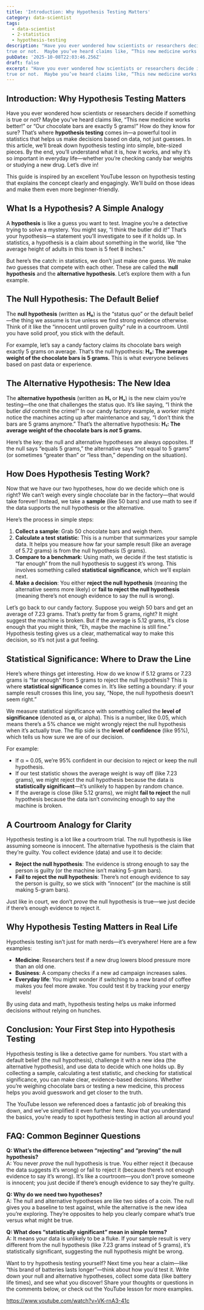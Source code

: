 ```yaml
---
title: 'Introduction: Why Hypothesis Testing Matters'
category: data-scientist
tags:
  - data-scientist
  - 2-statistics
  - hypothesis-testing
description: "Have you ever wondered how scientists or researchers decide if something is
true or not.  Maybe you’ve heard claims like, “This new medicine works bet..."
pubDate: '2025-10-08T22:03:46.256Z'
draft: false
excerpt: "Have you ever wondered how scientists or researchers decide if something is
true or not.  Maybe you’ve heard claims like, “This new medicine works bet..."
---
```



## Introduction: Why Hypothesis Testing Matters

Have you ever wondered how scientists or researchers decide if something is true or not? Maybe you’ve heard claims like, “This new medicine works better!” or “Our chocolate bars are exactly 5 grams!” How do they know for sure? That’s where **hypothesis testing** comes in—a powerful tool in statistics that helps us make decisions based on data, not just guesses. In this article, we’ll break down hypothesis testing into simple, bite-sized pieces. By the end, you’ll understand what it is, how it works, and why it’s so important in everyday life—whether you’re checking candy bar weights or studying a new drug. Let’s dive in!

This guide is inspired by an excellent YouTube lesson on hypothesis testing that explains the concept clearly and engagingly. We’ll build on those ideas and make them even more beginner-friendly.

## What Is a Hypothesis? A Simple Analogy

A **hypothesis** is like a guess you want to test. Imagine you’re a detective trying to solve a mystery. You might say, “I think the butler did it!” That’s your hypothesis—a statement you’ll investigate to see if it holds up. In statistics, a hypothesis is a claim about something in the world, like “the average height of adults in this town is 5 feet 8 inches.”

But here’s the catch: in statistics, we don’t just make one guess. We make *two* guesses that compete with each other. These are called the **null hypothesis** and the **alternative hypothesis**. Let’s explore them with a fun example.

## The Null Hypothesis: The Default Belief

The **null hypothesis** (written as **H₀**) is the “status quo” or the default belief—the thing we assume is true unless we find strong evidence otherwise. Think of it like the “innocent until proven guilty” rule in a courtroom. Until you have solid proof, you stick with the default.

For example, let’s say a candy factory claims its chocolate bars weigh exactly 5 grams on average. That’s the null hypothesis: **H₀: The average weight of the chocolate bars is 5 grams.** This is what everyone believes based on past data or experience.

## The Alternative Hypothesis: The New Idea

The **alternative hypothesis** (written as **H₁** or **Hₐ**) is the new claim you’re testing—the one that challenges the status quo. It’s like saying, “I think the butler *did* commit the crime!” In our candy factory example, a worker might notice the machines acting up after maintenance and say, “I don’t think the bars are 5 grams anymore.” That’s the alternative hypothesis: **H₁: The average weight of the chocolate bars is *not* 5 grams.**

Here’s the key: the null and alternative hypotheses are always opposites. If the null says “equals 5 grams,” the alternative says “not equal to 5 grams” (or sometimes “greater than” or “less than,” depending on the situation).

## How Does Hypothesis Testing Work?

Now that we have our two hypotheses, how do we decide which one is right? We can’t weigh every single chocolate bar in the factory—that would take forever! Instead, we take a **sample** (like 50 bars) and use math to see if the data supports the null hypothesis or the alternative.

Here’s the process in simple steps:

1. **Collect a sample**: Grab 50 chocolate bars and weigh them.
2. **Calculate a test statistic**: This is a number that summarizes your sample data. It helps you measure how far your sample result (like an average of 5.72 grams) is from the null hypothesis (5 grams).
3. **Compare to a benchmark**: Using math, we decide if the test statistic is “far enough” from the null hypothesis to suggest it’s wrong. This involves something called **statistical significance**, which we’ll explain next.
4. **Make a decision**: You either **reject the null hypothesis** (meaning the alternative seems more likely) or **fail to reject the null hypothesis** (meaning there’s not enough evidence to say the null is wrong).

Let’s go back to our candy factory. Suppose you weigh 50 bars and get an average of 7.23 grams. That’s pretty far from 5 grams, right? It might suggest the machine is broken. But if the average is 5.12 grams, it’s close enough that you might think, “Eh, maybe the machine is still fine.” Hypothesis testing gives us a clear, mathematical way to make this decision, so it’s not just a gut feeling.

## Statistical Significance: Where to Draw the Line

Here’s where things get interesting. How do we know if 5.12 grams or 7.23 grams is “far enough” from 5 grams to reject the null hypothesis? This is where **statistical significance** comes in. It’s like setting a boundary: if your sample result crosses this line, you say, “Nope, the null hypothesis doesn’t seem right.”

We measure statistical significance with something called the **level of significance** (denoted as **α**, or alpha). This is a number, like 0.05, which means there’s a 5% chance we might wrongly reject the null hypothesis when it’s actually true. The flip side is the **level of confidence** (like 95%), which tells us how sure we are of our decision.

For example:

- If α = 0.05, we’re 95% confident in our decision to reject or keep the null hypothesis.
- If our test statistic shows the average weight is way off (like 7.23 grams), we might reject the null hypothesis because the data is **statistically significant**—it’s unlikely to happen by random chance.
- If the average is close (like 5.12 grams), we might **fail to reject** the null hypothesis because the data isn’t convincing enough to say the machine is broken.

## A Courtroom Analogy for Clarity

Hypothesis testing is a lot like a courtroom trial. The null hypothesis is like assuming someone is innocent. The alternative hypothesis is the claim that they’re guilty. You collect evidence (data) and use it to decide:

- **Reject the null hypothesis**: The evidence is strong enough to say the person is guilty (or the machine isn’t making 5-gram bars).
- **Fail to reject the null hypothesis**: There’s not enough evidence to say the person is guilty, so we stick with “innocent” (or the machine is still making 5-gram bars).

Just like in court, we don’t *prove* the null hypothesis is true—we just decide if there’s enough evidence to reject it.

## Why Hypothesis Testing Matters in Real Life

Hypothesis testing isn’t just for math nerds—it’s everywhere! Here are a few examples:

- **Medicine**: Researchers test if a new drug lowers blood pressure more than an old one.
- **Business**: A company checks if a new ad campaign increases sales.
- **Everyday life**: You might wonder if switching to a new brand of coffee makes you feel more awake. You could test it by tracking your energy levels!

By using data and math, hypothesis testing helps us make informed decisions without relying on hunches.

## Conclusion: Your First Step into Hypothesis Testing

Hypothesis testing is like a detective game for numbers. You start with a default belief (the null hypothesis), challenge it with a new idea (the alternative hypothesis), and use data to decide which one holds up. By collecting a sample, calculating a test statistic, and checking for statistical significance, you can make clear, evidence-based decisions. Whether you’re weighing chocolate bars or testing a new medicine, this process helps you avoid guesswork and get closer to the truth.

The YouTube lesson we referenced does a fantastic job of breaking this down, and we’ve simplified it even further here. Now that you understand the basics, you’re ready to spot hypothesis testing in action all around you!

## FAQ: Common Beginner Questions

**Q: What’s the difference between “rejecting” and “proving” the null hypothesis?**\
A: You never *prove* the null hypothesis is true. You either reject it (because the data suggests it’s wrong) or fail to reject it (because there’s not enough evidence to say it’s wrong). It’s like a courtroom—you don’t prove someone is innocent; you just decide if there’s enough evidence to say they’re guilty.

**Q: Why do we need two hypotheses?**\
A: The null and alternative hypotheses are like two sides of a coin. The null gives you a baseline to test against, while the alternative is the new idea you’re exploring. They’re opposites to help you clearly compare what’s true versus what might be true.

**Q: What does “statistically significant” mean in simple terms?**\
A: It means your data is unlikely to be a fluke. If your sample result is very different from the null hypothesis (like 7.23 grams instead of 5 grams), it’s statistically significant, suggesting the null hypothesis might be wrong.

Want to try hypothesis testing yourself? Next time you hear a claim—like “this brand of batteries lasts longer”—think about how you’d test it. Write down your null and alternative hypotheses, collect some data (like battery life times), and see what you discover! Share your thoughts or questions in the comments below, or check out the YouTube lesson for more examples.

https://www.youtube.com/watch?v=VK-rnA3-41c
